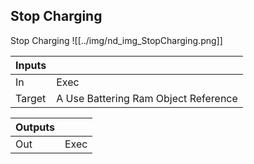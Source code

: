 ## Stop Charging
Stop Charging
![[../img/nd_img_StopCharging.png]]

|Inputs||
|--|--|
| In | Exec |
| Target | A Use Battering Ram Object Reference |

|Outputs||
|--|--|
| Out | Exec |
